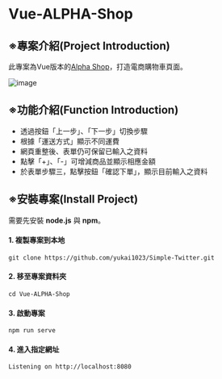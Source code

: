 # Vue-ALPHA-Shop
## ※專案介紹(Project Introduction)
此專案為Vue版本的[Alpha Shop](https://github.com/yukai1023/ALPHA-Shop)，打造電商購物車頁面。

![image](https://github.com/yukai1023/Vue-ALPHA-Shop/blob/main/use.gif)

## ※功能介紹(Function Introduction)

- 透過按鈕「上一步」、「下一步」切換步驟
- 根據「運送方式」顯示不同運費
- 網頁重整後、表單仍可保留已輸入之資料
- 點擊「+」、「-」可增減商品並顯示相應金額
- 於表單步驟三，點擊按鈕「確認下單」，顯示目前輸入之資料

## ※安裝專案(Install Project)
需要先安裝 **node.js** 與 **npm**。
#### 1. 複製專案到本地
```
git clone https://github.com/yukai1023/Simple-Twitter.git
```
#### 2. 移至專案資料夾
```
cd Vue-ALPHA-Shop 
```
#### 3. 啟動專案
```
npm run serve
```
#### 4. 進入指定網址
```
Listening on http://localhost:8080
```


